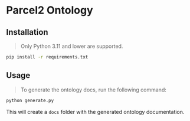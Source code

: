 # Parcel2 Ontology

## Installation
> Only Python 3.11 and lower are supported.
```bash
pip install -r requirements.txt
```

## Usage
> To generate the ontology docs, run the following command:
```bash
python generate.py
```
This will create a `docs` folder with the generated ontology documentation.